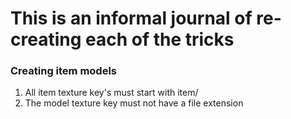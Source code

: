 # This is an informal journal of re-creating each of the tricks

### Creating item models

1. All item texture key's must start with item/
2. The model texture key must not have a file extension
